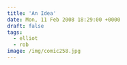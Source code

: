 ```yaml
---
title: 'An Idea'
date: Mon, 11 Feb 2008 18:29:00 +0000
draft: false
tags:
  - elliot
  - rob
image: /img/comic258.jpg
---
```


